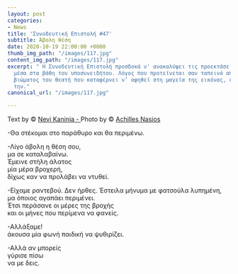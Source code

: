 ```yaml
---
layout: post
categories:
- News
title: 'Συνοδευτική Επιστολή #47'
subtitle: Άβολη θέση
date: 2020-10-19 22:00:00 +0000
thumb_img_path: "/images/117.jpg"
content_img_path: "/images/117.jpg"
excerpt: " Η Συνοδευτική Επιστολή προσδοκά ν' ανακαλύψει τις προεκτάσεις της εικόνας
  μέσα στα βάθη του υποσυνειδήτου. Λόγος που προτείνεται σαν ταπεινό απαύγασμα του
  βιώματος του θεατή που καταφέρνει ν’ αφηθεί στη μαγεία της εικόνας, επαναδημιουργώντας
  την."
canonical_url: "/images/117.jpg"

---
```

Text by © <a href="https://www.facebook.com/nevi.kaninia" target="blank">Nevi Kaninia - </a>Photo by © <a href="https://anikon.org/" target="blank">Achilles Nasios</a>


\-Θα στέκομαι στο παράθυρο και θα περιμένω.

\-Λίγο άβολη η θέση σου,  
μα σε καταλαβαίνω.  
Έμεινε στήλη άλατος  
μία μέρα βροχερή,  
δίχως καν να προλάβει να ντυθεί.

\-Είχαμε ραντεβού.
Δεν ήρθες.
Έστειλα μήνυμα με φατσούλα λυπημένη,  
μα όποιος αγαπάει περιμένει.  
Έτσι περάσανε οι μέρες της βροχής  
και οι μήνες που περίμενα να φανείς.

\-Αλλάξαμε!  
άκουσα μία φωνή παιδική να ψυθιρίζει.

\-Αλλά αν μπορείς  
γύρισε πίσω  
να με δεις.